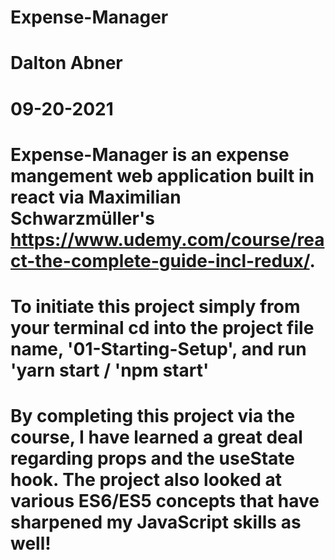 # Expense-Manager 
# Dalton Abner
# 09-20-2021

# Expense-Manager is an expense mangement web application built in react via Maximilian Schwarzmüller's https://www.udemy.com/course/react-the-complete-guide-incl-redux/.
# To initiate this project simply from your terminal cd into the project file name, '01-Starting-Setup', and run 'yarn start / 'npm start'

# By completing this project via the course, I have learned a great deal regarding props and the useState hook. The project also looked at various ES6/ES5 concepts that have sharpened my JavaScript skills as well!
